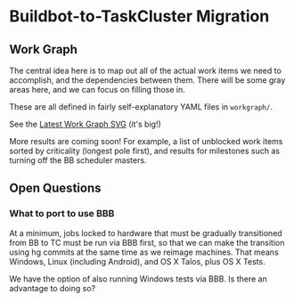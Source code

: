 # Buildbot-to-TaskCluster Migration

## Work Graph

The central idea here is to map out all of the actual work items we need to
accomplish, and the dependencies between them.  There will be some gray areas
here, and we can focus on filling those in.

These are all defined in fairly self-explanatory YAML files in `workgraph/`.

See the [Latest Work Graph
SVG](https://index.taskcluster.net/v1/task/project.taskcluster.migration.latest/artifacts/public/output/workgraph.dot.svg)
(it's big!)

More results are coming soon! For example, a list of unblocked work items
sorted by criticality (longest pole first), and results for milestones such as
turning off the BB scheduler masters.

## Open Questions

### What to port to use BBB

At a minimum, jobs locked to hardware that must be gradually transitioned from
BB to TC must be run via BBB first, so that we can make the transition using hg
commits at the same time as we reimage machines.  That means Windows, Linux
(including Android), and OS X Talos, plus OS X Tests.

We have the option of also running Windows tests via BBB.  Is there an
advantage to doing so?
